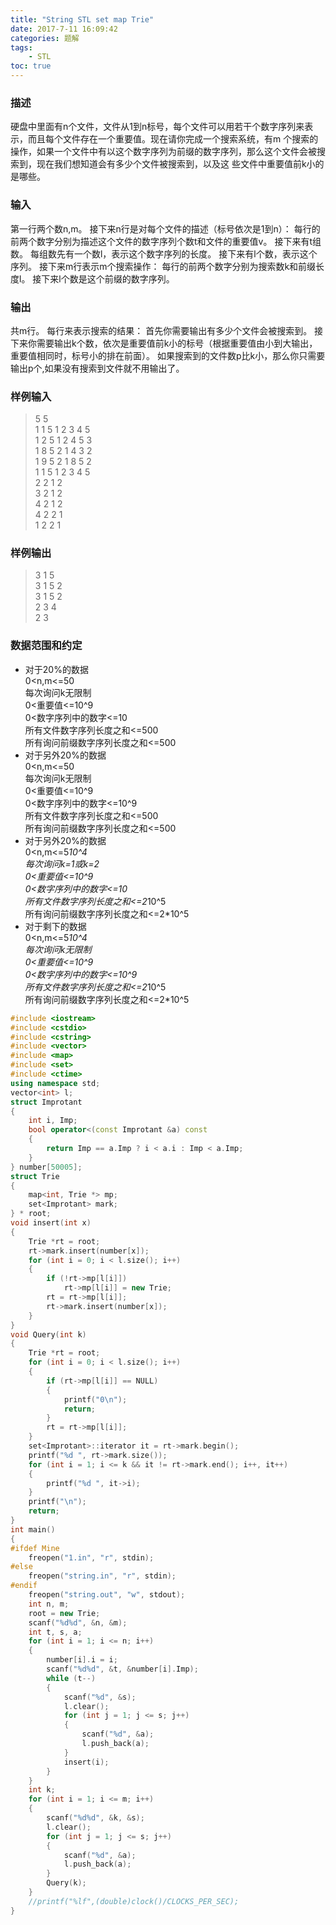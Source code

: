 ```yaml
---
title: "String STL set map Trie"
date: 2017-7-11 16:09:42
categories: 题解
tags:
    - STL
toc: true
---
```


### 描述
硬盘中里面有n个文件，文件从1到n标号，每个文件可以用若干个数字序列来表示，而且每个文件存在一个重要值。现在请你完成一个搜索系统，有m
个搜索的操作，如果一个文件中有以这个数字序列为前缀的数字序列，那么这个文件会被搜索到，现在我们想知道会有多少个文件被搜索到，以及这
些文件中重要值前k小的是哪些。
<!--more-->
### 输入
第一行两个数n,m。
接下来n行是对每个文件的描述（标号依次是1到n）：
每行的前两个数字分别为描述这个文件的数字序列个数t和文件的重要值v。
接下来有t组数。
每组数先有一个数l，表示这个数字序列的长度。
接下来有l个数，表示这个序列。
接下来m行表示m个搜索操作：
每行的前两个数字分别为搜索数k和前缀长度l。
接下来l个数是这个前缀的数字序列。
### 输出
共m行。
每行来表示搜索的结果：
首先你需要输出有多少个文件会被搜索到。
接下来你需要输出k个数，依次是重要值前k小的标号（根据重要值由小到大输出，重要值相同时，标号小的排在前面）。
如果搜索到的文件数p比k小，那么你只需要输出p个,如果没有搜索到文件就不用输出了。  

### 样例输入
>5 5  
1 1 5 1 2 3 4 5  
1 2 5 1 2 4 5 3  
1 8 5 2 1 4 3 2  
1 9 5 2 1 8 5 2  
1 1 5 1 2 3 4 5  
2 2 1 2  
3 2 1 2  
4 2 1 2  
4 2 2 1  
1 2 2 1  

### 样例输出
>3 1 5  
3 1 5 2  
3 1 5 2  
2 3 4    
2 3    

### 数据范围和约定
 - 对于20%的数据  
0<n,m<=50  
每次询问k无限制  
0<重要值<=10^9  
0<数字序列中的数字<=10  
所有文件数字序列长度之和<=500  
所有询问前缀数字序列长度之和<=500  
 - 对于另外20%的数据  
0<n,m<=50  
每次询问k无限制  
0<重要值<=10^9  
0<数字序列中的数字<=10^9  
所有文件数字序列长度之和<=500  
所有询问前缀数字序列长度之和<=500  
 - 对于另外20%的数据  
0<n,m<=5*10^4  
每次询问k=1或k=2  
0<重要值<=10^9  
0<数字序列中的数字<=10  
所有文件数字序列长度之和<=2*10^5  
所有询问前缀数字序列长度之和<=2*10^5  
 - 对于剩下的数据  
0<n,m<=5*10^4  
每次询问k无限制  
0<重要值<=10^9  
0<数字序列中的数字<=10^9  
所有文件数字序列长度之和<=2*10^5  
所有询问前缀数字序列长度之和<=2*10^5  

```c++
#include <iostream>
#include <cstdio>
#include <cstring>
#include <vector>
#include <map>
#include <set>
#include <ctime>
using namespace std;
vector<int> l;
struct Improtant
{
    int i, Imp;
    bool operator<(const Improtant &a) const
    {
        return Imp == a.Imp ? i < a.i : Imp < a.Imp;
    }
} number[50005];
struct Trie
{
    map<int, Trie *> mp;
    set<Improtant> mark;
} * root;
void insert(int x)
{
    Trie *rt = root;
    rt->mark.insert(number[x]);
    for (int i = 0; i < l.size(); i++)
    {
        if (!rt->mp[l[i]])
            rt->mp[l[i]] = new Trie;
        rt = rt->mp[l[i]];
        rt->mark.insert(number[x]);
    }
}
void Query(int k)
{
    Trie *rt = root;
    for (int i = 0; i < l.size(); i++)
    {
        if (rt->mp[l[i]] == NULL)
        {
            printf("0\n");
            return;
        }
        rt = rt->mp[l[i]];
    }
    set<Improtant>::iterator it = rt->mark.begin();
    printf("%d ", rt->mark.size());
    for (int i = 1; i <= k && it != rt->mark.end(); i++, it++)
    {
        printf("%d ", it->i);
    }
    printf("\n");
    return;
}
int main()
{
#ifdef Mine
    freopen("1.in", "r", stdin);
#else
    freopen("string.in", "r", stdin);
#endif
    freopen("string.out", "w", stdout);
    int n, m;
    root = new Trie;
    scanf("%d%d", &n, &m);
    int t, s, a;
    for (int i = 1; i <= n; i++)
    {
        number[i].i = i;
        scanf("%d%d", &t, &number[i].Imp);
        while (t--)
        {
            scanf("%d", &s);
            l.clear();
            for (int j = 1; j <= s; j++)
            {
                scanf("%d", &a);
                l.push_back(a);
            }
            insert(i);
        }
    }
    int k;
    for (int i = 1; i <= m; i++)
    {
        scanf("%d%d", &k, &s);
        l.clear();
        for (int j = 1; j <= s; j++)
        {
            scanf("%d", &a);
            l.push_back(a);
        }
        Query(k);
    }
    //printf("%lf",(double)clock()/CLOCKS_PER_SEC);
}

```